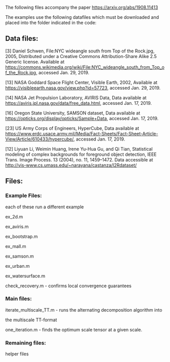 The following files accompany the paper https://arxiv.org/abs/1908.11413

The examples use the following datafiles which must be downloaded and placed
into the folder indicated in the code:

## Data files:
[3] Daniel Schwen, File:NYC wideangle south from Top of the Rock.jpg, 2005, Distributed under a Creative Commons Attribution-Share Alike 2.5 Generic license. Available at https://commons.wikimedia.org/wiki/File:NYC_wideangle_south_from_Top_of_the_Rock.jpg, accessed Jan. 29, 2019.

[13] NASA Goddard Space Flight Center, Visible Earth, 2002, Available at https://visibleearth.nasa.gov/view.php?id=57723, accessed Jan. 29, 2019.

[14] NASA Jet Propulsion Laboratory, AVIRIS Data, Data available at https://aviris.jpl.nasa.gov/data/free_data.html, accessed Jan. 17, 2019.

[16] Oregon State University, SAMSON dataset, Data available at https://opticks.org/display/opticks/Sample+Data, accessed Jan. 17, 2019.

[23] US Army Corps of Engineers, HyperCube, Data available at https://www.erdc.usace.army.mil/Media/Fact-Sheets/Fact-Sheet-Article-View/Article/610433/hypercube/, accessed Jan.
17, 2019.

[12] Liyuan Li, Weimin Huang, Irene Yu-Hua Gu, and Qi Tian, Statistical modeling of complex
backgrounds for foreground object detection, IEEE Trans. Image Process. 13 (2004), no. 11,
1459–1472. Data accessible at http://vis-www.cs.umass.edu/~narayana/castanza/I2Rdataset/


## Files:
### Example Files:

each of these run a different example

ex_2d.m

ex_aviris.m

ex_bootstrap.m

ex_mall.m

ex_samson.m

ex_urban.m

ex_watersurface.m

check_recovery.m - confirms local convergence guarantees

### Main files:
iterate_multiscale_TT.m - runs the alternating decomposition algorithm into

the multiscale TT-format

one_iteration.m - finds the optimum scale tensor at a given scale.

### Remaining files:
helper files
